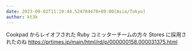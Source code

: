 ```yaml
---
date: 2023-09-01T11:19:44.524784478+09:00[Asia/Tokyo]
author: kt3k
---
```

Cookpad からレイオフされた Ruby コミッターチームの方々 Stores に採用されたのね https://prtimes.jp/main/html/rd/p/000000158.000031375.html
